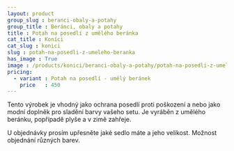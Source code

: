 ```yaml
---
layout: product
group_slug : beranci-obaly-a-potahy
group_title : Beránci, obaly a potahy
title : Potah na posedlí z umělého beránka
cat_title : Koníci
cat_slug : konici
slug : potah-na-posedli-z-umeleho-beranka
has_image : True
image : /products/konici/beranci-obaly-a-potahy/potah-na-posedli-z-umeleho-beranka.jpg
pricing:
  - variant : Potah na posedlí - umělý beránek
    price   : 450
---
```


Tento výrobek je vhodný jako ochrana posedlí proti poškození a nebo jako modní doplněk pro sladění barvy vašeho setu.
Je vyráběn z umělého beránku, popřípadě plyše a v zimě zahřeje.

U objednávky prosím upřesněte jaké sedlo máte a jeho velikost.
Možnost objednání různých barev.

